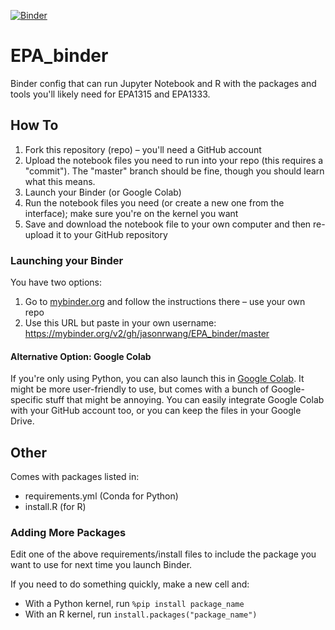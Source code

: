 [![Binder](https://mybinder.org/badge_logo.svg)](https://mybinder.org/v2/gh/jasonrwang/EPA_binder/master)

# EPA_binder

Binder config that can run Jupyter Notebook and R with the packages and tools you'll likely need for EPA1315 and EPA1333.

## How To

1. Fork this repository (repo) – you'll need a GitHub account
2. Upload the notebook files you need to run into your repo (this requires a "commit"). The "master" branch should be fine, though you should learn what this means.
3. Launch your Binder (or Google Colab)
4. Run the notebook files you need (or create a new one from the interface); make sure you're on the kernel you want
5. Save and download the notebook file to your own computer and then re-upload it to your GitHub repository

### Launching your Binder

You have two options:

1. Go to [mybinder.org](https://mybinder.org) and follow the instructions there – use your own repo
2. Use this URL but paste in your own username: https://mybinder.org/v2/gh/jasonrwang/EPA_binder/master


#### Alternative Option: Google Colab

If you're only using Python, you can also launch this in [Google Colab](https://colab.research.google.com/). It might be more user-friendly to use, but comes with a bunch of Google-specific stuff that might be annoying. You can easily integrate Google Colab with your GitHub account too, or you can keep the files in your Google Drive.

## Other

Comes with packages listed in:

- requirements.yml (Conda for Python)
- install.R (for R)

### Adding More Packages

Edit one of the above requirements/install files to include the package you want to use for next time you launch Binder.

If you need to do something quickly, make a new cell and:

- With a Python kernel, run `%pip install package_name`
- With an R kernel, run `install.packages("package_name")`
